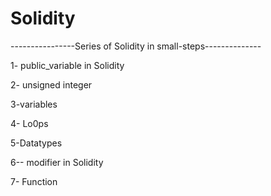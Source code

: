# Solidity
----------------Series of Solidity in small-steps--------------

1- public_variable in Solidity


2-  unsigned integer 

3-variables

4- Lo0ps

5-Datatypes


6-- modifier in Solidity

7- Function


